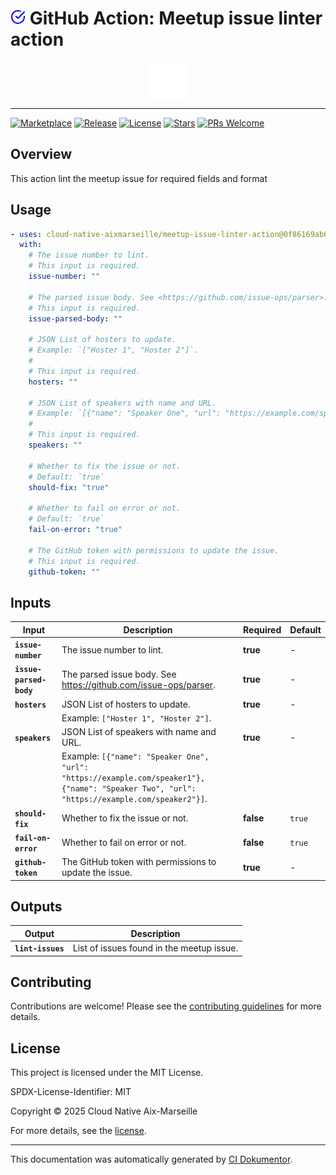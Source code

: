 <!-- header:start -->

# ![Icon](data:image/svg+xml;base64,PHN2ZyB4bWxucz0iaHR0cDovL3d3dy53My5vcmcvMjAwMC9zdmciIHdpZHRoPSIyNCIgaGVpZ2h0PSIyNCIgdmlld0JveD0iMCAwIDI0IDI0IiBmaWxsPSJub25lIiBzdHJva2U9ImN1cnJlbnRDb2xvciIgc3Ryb2tlLXdpZHRoPSIyIiBzdHJva2UtbGluZWNhcD0icm91bmQiIHN0cm9rZS1saW5lam9pbj0icm91bmQiIGNsYXNzPSJmZWF0aGVyIGZlYXRoZXItY2hlY2stY2lyY2xlIiBjb2xvcj0iYmx1ZSI+PHBhdGggZD0iTTIyIDExLjA4VjEyYTEwIDEwIDAgMSAxLTUuOTMtOS4xNCI+PC9wYXRoPjxwb2x5bGluZSBwb2ludHM9IjIyIDQgMTIgMTQuMDEgOSAxMS4wMSI+PC9wb2x5bGluZT48L3N2Zz4=) GitHub Action: Meetup issue linter action

<div align="center">
  <img src=".github/logo.svg" width="60px" align="center" alt="Meetup issue linter action" />
</div>

---

<!-- header:end -->

<!-- badges:start -->

[![Marketplace](https://img.shields.io/badge/Marketplace-meetup--issue--linter--action-blue?logo=github-actions)](https://github.com/marketplace/actions/meetup-issue-linter-action)
[![Release](https://img.shields.io/github/v/release/cloud-native-aixmarseille/meetup-issue-linter-action)](https://github.com/cloud-native-aixmarseille/meetup-issue-linter-action/releases)
[![License](https://img.shields.io/github/license/cloud-native-aixmarseille/meetup-issue-linter-action)](http://choosealicense.com/licenses/mit/)
[![Stars](https://img.shields.io/github/stars/cloud-native-aixmarseille/meetup-issue-linter-action?style=social)](https://img.shields.io/github/stars/cloud-native-aixmarseille/meetup-issue-linter-action?style=social)
[![PRs Welcome](https://img.shields.io/badge/PRs-welcome-brightgreen.svg)](https://github.com/cloud-native-aixmarseille/meetup-issue-linter-action/blob/main/CONTRIBUTING.md)

<!-- badges:end -->

<!-- overview:start -->

## Overview

This action lint the meetup issue for required fields and format

<!-- overview:end -->

<!-- usage:start -->

## Usage

```yaml
- uses: cloud-native-aixmarseille/meetup-issue-linter-action@0f86169ab69471b8fc8d49c874234d9a3d5e057c # 0.9.4
  with:
    # The issue number to lint.
    # This input is required.
    issue-number: ""

    # The parsed issue body. See <https://github.com/issue-ops/parser>.
    # This input is required.
    issue-parsed-body: ""

    # JSON List of hosters to update.
    # Example: `["Hoster 1", "Hoster 2"]`.
    #
    # This input is required.
    hosters: ""

    # JSON List of speakers with name and URL.
    # Example: `[{"name": "Speaker One", "url": "https://example.com/speaker1"}, {"name": "Speaker Two", "url": "https://example.com/speaker2"}]`.
    #
    # This input is required.
    speakers: ""

    # Whether to fix the issue or not.
    # Default: `true`
    should-fix: "true"

    # Whether to fail on error or not.
    # Default: `true`
    fail-on-error: "true"

    # The GitHub token with permissions to update the issue.
    # This input is required.
    github-token: ""
```

<!-- usage:end -->

<!-- inputs:start -->

## Inputs

| **Input**               | **Description**                                                                                                                              | **Required** | **Default** |
| ----------------------- | -------------------------------------------------------------------------------------------------------------------------------------------- | ------------ | ----------- |
| **`issue-number`**      | The issue number to lint.                                                                                                                    | **true**     | -           |
| **`issue-parsed-body`** | The parsed issue body. See <https://github.com/issue-ops/parser>.                                                                            | **true**     | -           |
| **`hosters`**           | JSON List of hosters to update.                                                                                                              | **true**     | -           |
|                         | Example: `["Hoster 1", "Hoster 2"]`.                                                                                                         |              |             |
| **`speakers`**          | JSON List of speakers with name and URL.                                                                                                     | **true**     | -           |
|                         | Example: `[{"name": "Speaker One", "url": "https://example.com/speaker1"}, {"name": "Speaker Two", "url": "https://example.com/speaker2"}]`. |              |             |
| **`should-fix`**        | Whether to fix the issue or not.                                                                                                             | **false**    | `true`      |
| **`fail-on-error`**     | Whether to fail on error or not.                                                                                                             | **false**    | `true`      |
| **`github-token`**      | The GitHub token with permissions to update the issue.                                                                                       | **true**     | -           |

<!-- inputs:end -->

<!-- secrets:start -->
<!-- secrets:end -->

<!-- outputs:start -->

## Outputs

| **Output**        | **Description**                           |
| ----------------- | ----------------------------------------- |
| **`lint-issues`** | List of issues found in the meetup issue. |

<!-- outputs:end -->

<!-- examples:start -->
<!-- examples:end -->

<!-- contributing:start -->

## Contributing

Contributions are welcome! Please see the [contributing guidelines](https://github.com/cloud-native-aixmarseille/meetup-issue-linter-action/blob/main/CONTRIBUTING.md) for more details.

<!-- contributing:end -->

<!-- security:start -->
<!-- security:end -->

<!-- license:start -->

## License

This project is licensed under the MIT License.

SPDX-License-Identifier: MIT

Copyright © 2025 Cloud Native Aix-Marseille

For more details, see the [license](http://choosealicense.com/licenses/mit/).

<!-- license:end -->

<!-- generated:start -->

---

This documentation was automatically generated by [CI Dokumentor](https://github.com/hoverkraft-tech/ci-dokumentor).

<!-- generated:end -->
